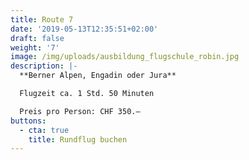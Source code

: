 ```yaml
---
title: Route 7
date: '2019-05-13T12:35:51+02:00'
draft: false
weight: '7'
image: /img/uploads/ausbildung_flugschule_robin.jpg
description: |-
  **Berner Alpen, Engadin oder Jura**

  Flugzeit ca. 1 Std. 50 Minuten

  Preis pro Person: CHF 350.–
buttons:
  - cta: true
    title: Rundflug buchen
---
```


